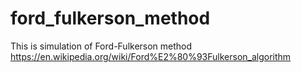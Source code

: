 # ford_fulkerson_method
This is simulation of Ford-Fulkerson method https://en.wikipedia.org/wiki/Ford%E2%80%93Fulkerson_algorithm
